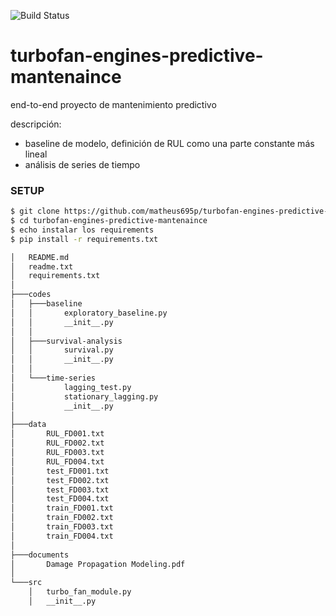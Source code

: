 ![Build Status](https://www.repostatus.org/badges/latest/active.svg)

# turbofan-engines-predictive-mantenaince
end-to-end proyecto de mantenimiento predictivo


descripción:
  - baseline de modelo, definición de RUL como una parte constante más lineal
  - análisis de series de tiempo
 
  
### SETUP 

```sh
$ git clone https://github.com/matheus695p/turbofan-engines-predictive-mantenaince.git
$ cd turbofan-engines-predictive-mantenaince
$ echo instalar los requirements
$ pip install -r requirements.txt
```

```sh
│   README.md
│   readme.txt
│   requirements.txt
│
├───codes
│   ├───baseline
│   │       exploratory_baseline.py
│   │       __init__.py
│   │
│   ├───survival-analysis
│   │       survival.py
│   │       __init__.py
│   │
│   └───time-series
│           lagging_test.py
│           stationary_lagging.py
│           __init__.py
│
├───data
│       RUL_FD001.txt
│       RUL_FD002.txt
│       RUL_FD003.txt
│       RUL_FD004.txt
│       test_FD001.txt
│       test_FD002.txt
│       test_FD003.txt
│       test_FD004.txt
│       train_FD001.txt
│       train_FD002.txt
│       train_FD003.txt
│       train_FD004.txt
│
├───documents
│       Damage Propagation Modeling.pdf
│
└───src
    │   turbo_fan_module.py
    │   __init__.py
```
